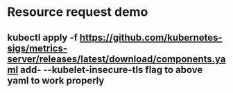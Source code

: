 

# Resource request demo

## kubectl apply -f https://github.com/kubernetes-sigs/metrics-server/releases/latest/download/components.yaml add- --kubelet-insecure-tls flag to above yaml to work properly